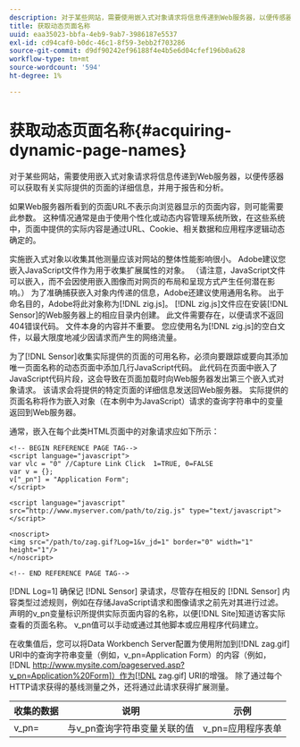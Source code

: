 ```yaml
---
description: 对于某些网站，需要使用嵌入式对象请求将信息传递到Web服务器，以便传感器可以获取有关实际提供的页面的详细信息，并用于报告和分析。
title: 获取动态页面名称
uuid: eaa35023-bbfa-4eb9-9ab7-3986187e5537
exl-id: cd94caf0-b0dc-46c1-8f59-3ebb2f703286
source-git-commit: d9df90242ef96188f4e4b5e6d04cfef196b0a628
workflow-type: tm+mt
source-wordcount: '594'
ht-degree: 1%

---
```


# 获取动态页面名称{#acquiring-dynamic-page-names}

对于某些网站，需要使用嵌入式对象请求将信息传递到Web服务器，以便传感器可以获取有关实际提供的页面的详细信息，并用于报告和分析。

如果Web服务器所看到的页面URL不表示向浏览器显示的页面内容，则可能需要此参数。 这种情况通常是由于使用个性化或动态内容管理系统所致，在这些系统中，页面中提供的实际内容是通过URL、Cookie、相关数据和应用程序逻辑动态确定的。

实施嵌入式对象以收集其他测量应该对网站的整体性能影响很小。 Adobe建议您嵌入JavaScript文件作为用于收集扩展属性的对象。 （请注意，JavaScript文件可以嵌入，而不会因使用嵌入图像而对网页的布局和呈现方式产生任何潜在影响。） 为了准确捕获嵌入对象内传递的信息，Adobe还建议使用通用名称。 出于命名目的，Adobe将此对象称为[!DNL zig.js]。 [!DNL zig.js]文件应在安装[!DNL Sensor]的Web服务器上的相应目录内创建。 此文件需要存在，以便请求不返回404错误代码。 文件本身的内容并不重要。 您应使用名为[!DNL zig.js]的空白文件，以最大限度地减少因请求而产生的网络流量。

为了[!DNL Sensor]收集实际提供的页面的可用名称，必须向要跟踪或要向其添加唯一页面名称的动态页面中添加几行JavaScript代码。 此代码在页面中嵌入了JavaScript代码片段，这会导致在页面加载时向Web服务器发出第三个嵌入式对象请求。 该请求会将提供的特定页面的详细信息发送回Web服务器。 实际提供的页面名称将作为嵌入对象（在本例中为JavaScript）请求的查询字符串中的变量返回到Web服务器。

通常，嵌入在每个此类HTML页面中的对象请求应如下所示：

```
<!-- BEGIN REFERENCE PAGE TAG--> 
<script language="javascript"> 
var vlc = "0" //Capture Link Click  1=TRUE, 0=FALSE 
var v = {}; 
v["_pn"] = "Application Form"; 
</script> 
 
<script language="javascript" src=”http://www.myserver.com/path/to/zig.js" type="text/javascript"></script> 
 
<noscript> 
<img src="/path/to/zag.gif?Log=1&v_jd=1" border="0" width="1" height="1"/> 
</noscript> 
 
<!-- END REFERENCE PAGE TAG-->
```

[!DNL Log=1] 确保记 [!DNL Sensor] 录请求，尽管存在相反的 [!DNL Sensor] 内容类型过滤规则，例如在存储JavaScript请求和图像请求之前先对其进行过滤。声明的v_pn变量标识所提供实际页面内容的名称，以便[!DNL Site]知道访客实际查看的页面名称。 v_pn值可以手动或通过其他脚本或应用程序代码建立。

在收集值后，您可以将Data Workbench Server配置为使用附加到[!DNL zag.gif] URI中的查询字符串变量（例如，v_pn=Application Form）的内容（例如，[!DNL http://www.mysite.com/pageserved.asp?v_pn=Application%20Form]）作为[!DNL zag.gif] URI的增强。 除了通过每个HTTP请求获得的基线测量之外，还将通过此请求获得扩展测量。

| 收集的数据 | 说明 | 示例 |
|---|---|---|
| v_pn= | 与v_pn查询字符串变量关联的值 | v_pn=应用程序表单 |
